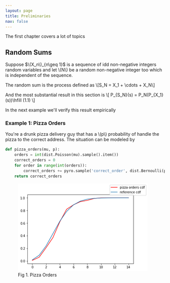 ```yaml
---
layout: page
title: Preliminaries
nav: false
---
```

<link rel="stylesheet" href="/assets/css/main.css"/>

The first chapter covers a lot of topics

## Random Sums
Suppose $\(X_n\)_{n\geq 1}$ is a sequence of idd non-negative integers random variables and let \\(N\\) be a random non-negative integer too which is independent of the sequence. 

The random sum is the process defined as 
\\[S_N = X_1 + \cdots + X_N\\]

And the most substantial result in this section is
\\[
P_{S_N}(s) = P_N(P_{X_1}(s))\hfill (1.1)
\\]

In the next example we'll verify this result empirically

### Example 1: Pizza Orders

You're a drunk pizza delivery guy that has a \\(p\\) probability of handle the pizza to the correct address. The situation can be modeled by 

```python
def pizza_orders(mu, p):
    orders = int(dist.Poisson(mu).sample().item())
    correct_orders = 0
    for order in range(int(orders)):
        correct_orders += pyro.sample('correct_order', dist.Bernoulli(p))
    return correct_orders
```

<figure>  
   <img src="img/pizza_orders.png"/>
   <figcaption>Fig 1. Pizza Orders</figcaption>
</figure>

